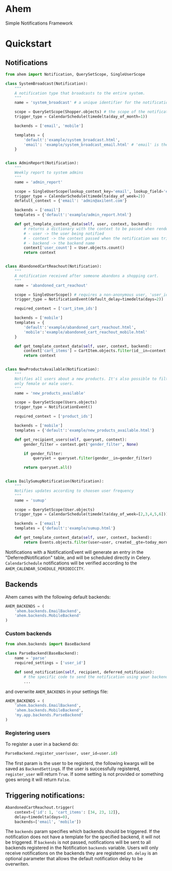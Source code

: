 # Ahem
Simple Notifications Framework

# Quickstart

## Notifications

```python
from ahem import Notification, QuerySetScope, SingleUserScope

class SystemBroadcast(Notification):
    """
    A notification type that broadcasts to the entire system.
    """
    name = 'system_broadcast' # a unique identifier for the notification

    scope = QuerySetScope(Shopper.objects) # the scope of the notification - this one goes to every Shopper
    trigger_type = CalendarSchedule(timedelta(day_of_month=1))

    backends = ['email', 'mobile']

    templates = {
    	'default':'example/system_broadcast.html',
    	'email': 'example/system_broadcast_email.html' # 'email' is the backend name
    }


class AdminReport(Notification):
	"""
	Weekly report to system admins
	"""
	name = 'admin_report'

	scope = SingleUserScope(lookup_context_key='email', lookup_field='email')
	trigger_type = CalendarSchedule(timedelta(day_of_week=2))
	defatult_context = {'email': 'admin@axilent.com'}

	backends = ['email']
	templates = {'default':'example/admin_report.html'}

    def get_template_context_data(self, user, context, backend):
    	# returns a dictionary with the context to be passed when rendering the template
    	# - user -> the user being notified
    	# - context -> the context passed when the notification was triggered
    	# - backend -> the backend name
    	context['user_count'] = User.objects.count()
    	return context


class AbandonedCartReachout(Notification):
    """
    A notification received after someone abandons a shopping cart.
    """
    name = 'abandoned_cart_reachout'

    scope = SingleUserScope() # requires a non-anonymous user, 'user_id' must be in the context
    trigger_type = NotificationEvent(default_delay=timedelta(days=2))

    required_context = ['cart_item_ids']

    backends = ['mobile']
    templates = {
    	'default':'example/abandoned_cart_reachout.html',
        'mobile':'example/abandoned_cart_reachout_mobile.html'
   	}

   	def get_template_context_data(self, user, context, backend):
   		context['cart_items'] = CartItem.objects.filter(id__in=context['cart_item_ids'])
   		return context


class NewProductsAvailable(Notification):
	"""
	Notifies all users about a new products. It's also possible to filter
	only female or male users.
	"""
	name = 'new_products_available'

	scope = QuerySetScope(Users.objects)
	trigger_type = NotificationEvent()

	required_context = ['product_ids']

	backends = ['mobile']
    templates = {'default':'example/new_products_available.html'}

	def get_recipient_users(self, queryset, context):
		gender_filter = context.get('gender_filter', None)

		if gender_filter:
			queryset = queryset.filter(gender__in=gender_filter)

		return queryset.all()


class DailySumupNotification(Notification):
	"""
	Notifies updates according to choosen user frequency
	"""
	name = 'sumup'

	scope = QuerySetScope(User.objects)
	trigger_type = CalendarSchedule(timedelta(day_of_week=[2,3,4,5,6]))

	backends = ['email']
	templates = {'default':'example/sumup.html'}

	def get_template_context_data(self, user, context, backend):
		return Events.objects.filter(user=user, created__gte=today_morning)
```

Notifications with a NotificationEvent will generate an entry in the "DeferredNotification" table, and will be scheduled directly in Celery.
```CalendarSchedule``` notifications will be verified according to the ```AHEM_CALENDAR_SCHEDULE_PERIODICITY```.

## Backends

Ahem cames with the following default backends:

```python
AHEM_BACKENDS = (
	'ahem.backends.EmailBackend',
	'ahem.backends.MobileBackend'
)
```
### Custom backends
```python
from ahem.backends import BaseBackend

class ParseBackend(BaseBackend):
	name = 'parse'
	required_settings = ['user_id']

	def send_notification(self, recipient, deferred_notificaion):
	    # the specific code to send the notification using your backend
	    ...
```
and overwrite ```AHEM_BACKENDS``` in your settings file:
```python
AHEM_BACKENDS = (
	'ahem.backends.EmailBackend',
	'ahem.backends.MobileBackend',
	'my.app.backends.ParseBackend'
)
```
### Registering users
To register a user in a backend do:
```python
ParseBackend.register_user(user, user_id=user.id)
```
The first param is the user to be registerd, the following kwargs will be saved as ```BackendSetting```s.
If the user is successfully registered, ```register_user``` will return ```True```. If some setting is not
provided or something goes wrong it will return ```False```.

## Triggering notifications:

```python
AbandonedCartReachout.trigger(
	context={'id': 1, 'cart_items': [34, 23, 12]},
	delay=timedelta(days=0),
	backends=['email', 'mobile'])
```

The ```backends``` param specifies which backends should be triggered. If the notification does not have a template
for the specified backend, it will not be triggered.
If ```backends``` is not passed, notifications will be sent to all backends registered in the Notification ```backends``` variable.
Users will only receive notifications on the backends they are registered on.
```delay``` is an optional parameter that allows the default notification delay to be overwriten.
